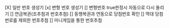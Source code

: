 [X] 일반 번호 생성기
[x] 변형 번호 생성기
[] 변형번호 true판정시 자동으로 다시 돌리기
[] 연금복권(조추첨과 번호추첨)
[] 동행복권과 연동으로 당첨번호 확인
[] 역대 당첨 번로를 제외한 번호추첨
[] 미니게임을 통한 번호추첨
